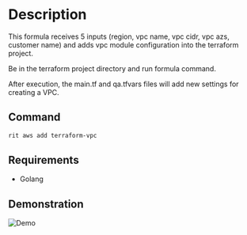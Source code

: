 # Description

This formula receives 5 inputs (region, vpc name, vpc cidr, vpc azs, customer name)
and adds vpc module configuration into the terraform project.

Be in the terraform project directory and run formula command.

After execution, the main.tf and qa.tfvars files will add new settings for creating a VPC.

## Command

```bash
rit aws add terraform-vpc
```

## Requirements

- Golang

## Demonstration

![Demo](https://media.giphy.com/media/BdONqMwV5rbcvhKOSr/giphy.gif)
